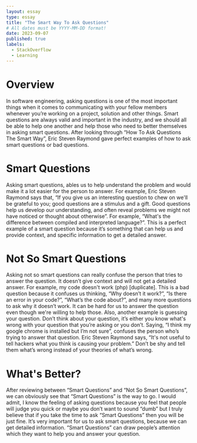 ```yaml
---
layout: essay
type: essay
title: "The Smart Way To Ask Questions"
# All dates must be YYYY-MM-DD format!
date: 2023-09-07
published: true
labels:
  - StackOverflow
  - Learning
---
```



# Overview
In software engineering, asking questions is one of the most important things when it comes to communicating with your fellow members whenever you’re working on a project, solution and other things. Smart questions are always valid and important in the industry, and we should all be able to help one another and help those who need to better themselves in asking smart questions. After looking through “How To Ask Questions The Smart Way”, Eric Steven Raymond gave perfect examples of how to ask smart questions or bad questions. 

# Smart Questions
Asking smart questions, ables us to help understand the problem and would make it a lot easier for the person to answer. For example, Eric Steven Raymond says that, “If you give us an interesting question to chew on we'll be grateful to you; good questions are a stimulus and a gift. Good questions help us develop our understanding, and often reveal problems we might not have noticed or thought about otherwise”. For example, “What's the difference between compiled and interpreted language?”. This is a perfect example of a smart question because it’s something that can help us and provide context, and specific information to get a detailed answer. 

# Not So Smart Questions
Asking not so smart questions can really confuse the person that tries to answer the question. It doesn’t give context and will not get a detailed answer. For example, my code doesn't work (php) [duplicate]. This is a bad question because it confuses us thinking, “Why doesn’t it work?”, “Is there an error in your code?”, “What’s the code about?”, and many more questions to ask why it doesn’t work. It can be hard for us to answer the question even though we're willing to help those.  Also, another example is guessing your question. Don’t think about your question, it’s either you know what's wrong with your question that you’re asking or you don’t. Saying, “I think my google chrome is installed but I’m not sure”, confuses the person who’s trying to answer that question. Eric Steven Raymond says, “It's not useful to tell hackers what you think is causing your problem.” Don’t be shy and tell them what’s wrong instead of your theories of what’s wrong. 


# What's Better?
After reviewing between “Smart Questions” and “Not So Smart Questions”, we can obviously see that “Smart Questions” is the way to go. I would admit, I know the feeling of asking questions because you feel that people will judge you quick or maybe you don’t want to sound “dumb” but I truly believe that if you take the time to ask “Smart Questions” then you will be just fine. It’s very important for us to ask smart questions, because we can get detailed information. “Smart Questions” can draw people’s attention which they want to help you and answer your question. 
